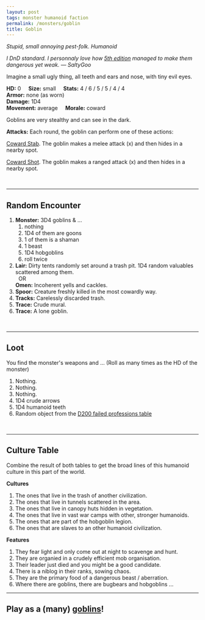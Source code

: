```yaml
---
layout: post
tags: monster humanoid faction
permalink: /monsters/goblin
title: Goblin
---
```


*Stupid, small annoying pest-folk. Humanoid*

<span class="alchemy"> *I DnD standard. I personnaly love how [5th edition](https://5e.tools/book.html#mm) managed to make them dangerous yet weak. — SaltyGoo* </span>

Imagine a small ugly thing, all teeth and ears and nose, with tiny evil eyes.

**HD:** 0  &nbsp; &nbsp;  **Size:** small &nbsp; &nbsp; **Stats:** 4 / 6 / 5 / 5 / 4 / 4  <br>
**Armor:** none (as worn) <br>
**Damage:** 1D4 <br>
**Movement:** average &nbsp; &nbsp; **Morale:** coward <br>

Goblins are very stealthy and can see in the dark.

**Attacks:** Each round, the goblin can perform one of these actions:

<ins>Coward Stab</ins>. The goblin makes a melee attack (x) and then hides in a nearby spot.

<ins>Coward Shot</ins>. The goblin makes a ranged attack (x) and then hides in a nearby spot.

<br>

---

## Random Encounter

1. **Monster:** 3D4 goblins &  ...
    1. nothing
    1. 1D4 of them are goons
    1. 1 of them is a shaman
    1. 1 beast
    1. 1D4 hobgoblins
    1. roll twice
1. **Lair:** Dirty tents randomly set around a trash pit. 1D4 random valuables scattered among them. <br>	&nbsp; OR <br>	**Omen:**  Incoherent yells and cackles.
1. **Spoor:** Creature freshly killed in the most cowardly way.
1. **Tracks:** Carelessly discarded trash.
1. **Trace:** Crude mural.
1. **Trace:** A lone goblin.

<br>

---

## Loot

You find the monster's weapons and ... (Roll as many times as the HD of the monster)

1. Nothing.
1. Nothing.
1. Nothing.
1. 1D4 crude arrows
1. 1D4 humanoid teeth
1. Random object from the [D200 failed professions table](http://tenfootpolemic.blogspot.com/2014/01/200-failed-medieval-careers.html)

<br>

---

## Culture Table

Combine the result of both tables to get the broad lines of this humanoid culture in this part of the world.

**Cultures**
1. The ones that live in the trash of another civilization.
1. The ones that live in tunnels scattered in the area. 
1. The ones that live in canopy huts hidden in vegetation.
1. The ones that live in vast war camps with other, stronger humanoids.
1. The ones that are part of the hobgoblin legion.
1. The ones that are slaves to an other humanoid civilization.

**Features**
1. They fear light and only come out at night to scavenge and hunt.
1. They are organied in a crudely efficient mob organisation.
1. Their leader just died and you might be a good candidate.
1. There is a niblog in their ranks, sowing chaos.
1. They are the primary food of a dangerous beast / aberration.
1. Where there are goblins, there are bugbears and hobgoblins ...


---

## Play as a (many) [goblins](https://saltygoo.github.io/class/specialist/many-goblins)!
